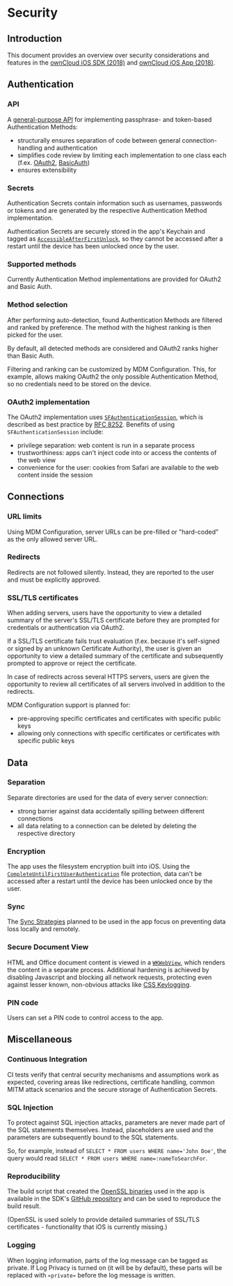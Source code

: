 # Security

## Introduction
This document provides an overview over security considerations and features in the [ownCloud iOS SDK (2018)](https://github.com/owncloud/ios-sdk) and [ownCloud iOS App (2018)](https://github.com/owncloud/ios-app).

## Authentication
### API
A [general-purpose API](https://github.com/owncloud/ios-sdk/blob/master/ownCloudSDK/Authentication/OCAuthenticationMethod.h) for implementing passphrase- and token-based Authentication Methods:
- structurally ensures separation of code between general connection-handling and authentication
- simplifies code review by limiting each implementation to one class each (f.ex. [OAuth2](https://github.com/owncloud/ios-sdk/blob/master/ownCloudSDK/Authentication/OCAuthenticationMethodOAuth2.m), [BasicAuth](https://github.com/owncloud/ios-sdk/blob/master/ownCloudSDK/Authentication/OCAuthenticationMethodBasicAuth.m))
- ensures extensibility

### Secrets
Authentication Secrets contain information such as usernames, passwords or tokens and are generated by the respective Authentication Method implementation.

Authentication Secrets are securely stored in the app's Keychain and tagged as [`AccessibleAfterFirstUnlock`](https://developer.apple.com/documentation/security/ksecattraccessibleafterfirstunlock), so they cannot be accessed after a restart until the device has been unlocked once by the user.

### Supported methods
Currently Authentication Method implementations are provided for OAuth2 and Basic Auth.

### Method selection
After performing auto-detection, found Authentication Methods are filtered and ranked by preference. The method with the highest ranking is then picked for the user.

By default, all detected methods are considered and OAuth2 ranks higher than Basic Auth.

Filtering and ranking can be customized by MDM Configuration. This, for example, allows making OAuth2 the only possible Authentication Method, so no credentials need to be stored on the device.

### OAuth2 implementation
The OAuth2 implementation uses [`SFAuthenticationSession`](https://developer.apple.com/documentation/safariservices/sfauthenticationsession), which is described as best practice by [RFC 8252](https://tools.ietf.org/html/rfc8252#appendix-B.1). Benefits of using `SFAuthenticationSession` include:
- privilege separation: web content is run in a separate process
- trustworthiness: apps can't inject code into or access the contents of the web view
- convenience for the user: cookies from Safari are available to the web content inside the session

## Connections

### URL limits
Using MDM Configuration, server URLs can be pre-filled or "hard-coded" as the only allowed server URL.

### Redirects
Redirects are not followed silently. Instead, they are reported to the user and must be explicitly approved.

### SSL/TLS certificates
When adding servers, users have the opportunity to view a detailed summary of the server's SSL/TLS certificate before they are prompted for credentials or authentication via OAuth2.

If a SSL/TLS certificate fails trust evaluation (f.ex. because it's self-signed or signed by an unknown Certificate Authority), the user is given an opportunity to view a detailed summary of the certificate and subsequently prompted to approve or reject the certificate.

In case of redirects across several HTTPS servers, users are given the opportunity to review all certificates of all servers involved in addition to the redirects.

MDM Configuration support is planned for:
- pre-approving specific certificates and certificates with specific public keys
- allowing only connections with specific certificates or certificates with specific public keys

## Data
### Separation
Separate directories are used for the data of every server connection:
- strong barrier against data accidentally spilling between different connections
- all data relating to a connection can be deleted by deleting the respective directory

### Encryption
The app uses the filesystem encryption built into iOS. Using the [`CompleteUntilFirstUserAuthentication`](https://developer.apple.com/documentation/foundation/nsfileprotectioncompleteuntilfirstuserauthentication) file protection, data can't be accessed after a restart until the device has been unlocked once by the user.

### Sync
The [Sync Strategies](https://github.com/owncloud/ios-sdk/blob/master/doc/SYNC.md) planned to be used in the app focus on preventing data loss locally and remotely.

### Secure Document View
HTML and Office document content is viewed in a [`WKWebView`](https://developer.apple.com/documentation/webkit/wkwebview), which renders the content in a separate process. Additional hardening is achieved by disabling Javascript and blocking all network requests, protecting even against lesser known, non-obvious attacks like [CSS Keylogging](https://github.com/maxchehab/CSS-Keylogging).

### PIN code
Users can set a PIN code to control access to the app.

## Miscellaneous
### Continuous Integration
CI tests verify that central security mechanisms and assumptions work as expected, covering areas like redirections, certificate handling, common MITM attack scenarios and the secure storage of Authentication Secrets.

### SQL Injection
To protect against SQL injection attacks, parameters are never made part of the SQL statements themselves. Instead, placeholders are used and the parameters are subsequently bound to the SQL statements.

So, for example, instead of `SELECT * FROM users WHERE name='John Doe'`, the query would read `SELECT * FROM users WHERE name=:nameToSearchFor`.

### Reproducibility
The build script that created the [OpenSSL binaries](https://github.com/owncloud/ios-sdk/tree/master/ownCloudUI/openssl/lib) used in the app is available in the SDK's [GitHub repository](https://github.com/owncloud/ios-sdk/tree/master/ownCloudUI/openssl/build-script) and can be used to reproduce the build result.

(OpenSSL is used solely to provide detailed summaries of SSL/TLS certificates - functionality that iOS is currently missing.)

### Logging
When logging information, parts of the log message can be tagged as private. If Log Privacy is turned on (it will be by default), these parts will be replaced with `«private»` before the log message is written.
